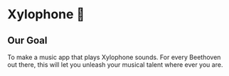 
# Xylophone 🎹

## Our Goal

 To make a music app that plays Xylophone sounds. For every Beethoven out there, this will let you unleash your musical talent where ever you are. 
